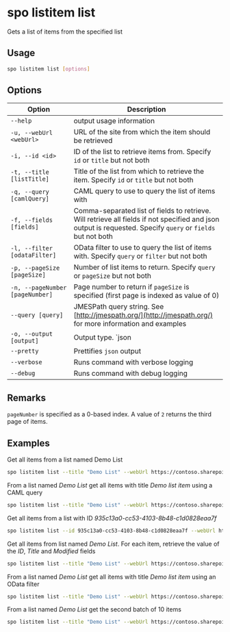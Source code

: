 # spo listitem list

Gets a list of items from the specified list

## Usage

```sh
spo listitem list [options]
```

## Options

Option|Description
------|-----------
`--help`|output usage information
`-u, --webUrl <webUrl>`|URL of the site from which the item should be retrieved
`-i, --id <id>`|ID of the list to retrieve items from. Specify `id` or `title` but not both
`-t, --title [listTitle]`|Title of the list from which to retrieve the item. Specify `id` or `title` but not both
`-q, --query [camlQuery]`|CAML query to use to query the list of items with
`-f, --fields [fields]`|Comma-separated list of fields to retrieve. Will retrieve all fields if not specified and json output is requested. Specify `query` or `fields` but not both
`-l, --filter [odataFilter]`|OData filter to use to query the list of items with. Specify `query` or `filter` but not both
`-p, --pageSize [pageSize]`|Number of list items to return. Specify `query` or `pageSize` but not both
`-n, --pageNumber [pageNumber]`|Page number to return if `pageSize` is specified (first page is indexed as value of 0)
`--query [query]`|JMESPath query string. See [http://jmespath.org/](http://jmespath.org/) for more information and examples
`-o, --output [output]`|Output type. `json|text`. Default `text`
`--pretty`|Prettifies `json` output
`--verbose`|Runs command with verbose logging
`--debug`|Runs command with debug logging

## Remarks

`pageNumber` is specified as a 0-based index. A value of `2` returns the third page of items.

## Examples

Get all items from a list named Demo List

```sh
spo listitem list --title "Demo List" --webUrl https://contoso.sharepoint.com/sites/project-x
```

From a list named _Demo List_ get all items with title _Demo list item_ using a CAML query

```sh
spo listitem list --title "Demo List" --webUrl https://contoso.sharepoint.com/sites/project-x --query "<View><Query><Where><Eq><FieldRef Name='Title' /><Value Type='Text'>Demo list item</Value></Eq></Where></Query></View>"
```

Get all items from a list with ID _935c13a0-cc53-4103-8b48-c1d0828eaa7f_

```sh
spo listitem list --id 935c13a0-cc53-4103-8b48-c1d0828eaa7f --webUrl https://contoso.sharepoint.com/sites/project-x
```

Get all items from list named _Demo List_. For each item, retrieve the value of the _ID_, _Title_ and _Modified_ fields

```sh
spo listitem list --title "Demo List" --webUrl https://contoso.sharepoint.com/sites/project-x --fields "ID,Title,Modified"
```

From a list named _Demo List_ get all items with title _Demo list item_ using an OData filter

```sh
spo listitem list --title "Demo List" --webUrl https://contoso.sharepoint.com/sites/project-x --filter "Title eq 'Demo list item'"
```

From a list named _Demo List_ get the second batch of 10 items

```sh
spo listitem list --title "Demo List" --webUrl https://contoso.sharepoint.com/sites/project-x --pageSize 10 --pageNumber 2
```